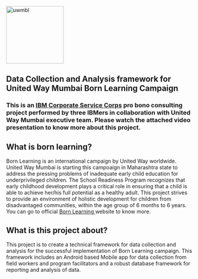 <img width="155" alt="uwmbl" src="https://user-images.githubusercontent.com/12015008/32647802-f68607fc-c5a7-11e7-808d-5d9a8e74bfb4.png">

## Data Collection and Analysis framework for United Way Mumbai Born Learning Campaign
### This is an [IBM Corporate Service Corps](https://www.ibm.com/ibm/responsibility/corporateservicecorps/) pro bono consulting project performed by three IBMers in collaboration with United Way Mumbai executive team. Please watch the attached video presentation to know more about this project. 

## What is born learning?
Born Learning is an international campaign by United Way worldwide. United Way Mumbai is starting this campoaign in Maharashtra state to address the pressing problems of inadequate early child education for underprivileged children. The School Readiness Program recognizes that early childhood development plays a critical role in ensuring that a child is able to achieve her/his full potential as a healthy adult. This project strives to provide an environment of holistic development for children from disadvantaged communities, within the age group of 6 months to 6 years. You can go to official [Born Learning ](https://www.bornlearning.org/) website to know more. 
## What is this project about?
This project is to create a technical framework for data collection and analysis for the successful implementation of Born Learning campaign. This framework includes an Android based Mobile app for data collection from field workers and program facilitators and a robust database framework for reporting and analysis of data. 

